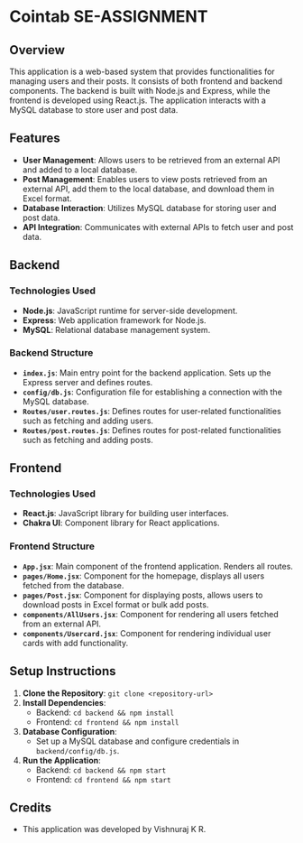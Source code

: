 ﻿# Cointab SE-ASSIGNMENT

## Overview

This application is a web-based system that provides functionalities for managing users and their posts. It consists of both frontend and backend components. The backend is built with Node.js and Express, while the frontend is developed using React.js. The application interacts with a MySQL database to store user and post data.

## Features

- **User Management**: Allows users to be retrieved from an external API and added to a local database.
- **Post Management**: Enables users to view posts retrieved from an external API, add them to the local database, and download them in Excel format.
- **Database Interaction**: Utilizes MySQL database for storing user and post data.
- **API Integration**: Communicates with external APIs to fetch user and post data.

## Backend

### Technologies Used

- **Node.js**: JavaScript runtime for server-side development.
- **Express**: Web application framework for Node.js.
- **MySQL**: Relational database management system.

### Backend Structure

- **`index.js`**: Main entry point for the backend application. Sets up the Express server and defines routes.
- **`config/db.js`**: Configuration file for establishing a connection with the MySQL database.
- **`Routes/user.routes.js`**: Defines routes for user-related functionalities such as fetching and adding users.
- **`Routes/post.routes.js`**: Defines routes for post-related functionalities such as fetching and adding posts.

## Frontend

### Technologies Used

- **React.js**: JavaScript library for building user interfaces.
- **Chakra UI**: Component library for React applications.

### Frontend Structure

- **`App.jsx`**: Main component of the frontend application. Renders all routes.
- **`pages/Home.jsx`**: Component for the homepage, displays all users fetched from the database.
- **`pages/Post.jsx`**: Component for displaying posts, allows users to download posts in Excel format or bulk add posts.
- **`components/AllUsers.jsx`**: Component for rendering all users fetched from an external API.
- **`components/Usercard.jsx`**: Component for rendering individual user cards with add functionality.

## Setup Instructions

1. **Clone the Repository**: `git clone <repository-url>`
2. **Install Dependencies**:
   - Backend: `cd backend && npm install`
   - Frontend: `cd frontend && npm install`
3. **Database Configuration**:
   - Set up a MySQL database and configure credentials in `backend/config/db.js`.
4. **Run the Application**:
   - Backend: `cd backend && npm start`
   - Frontend: `cd frontend && npm start`

## Credits

- This application was developed by Vishnuraj K R.
